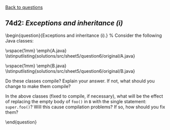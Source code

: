 [Back to questions](../README.md)

## 74d2: *Exceptions and inheritance (i)*

\begin{question}{Exceptions and inheritance (i).}
%
Consider the following Java classes:

\vspace{1mm}
\emph{A.java}
\lstinputlisting{solutions/src/sheet5/question6/original/A.java}

\vspace{1mm}
\emph{B.java}
\lstinputlisting{solutions/src/sheet5/question6/original/B.java}

Do these classes compile?  Explain your answer.  If not, what should you change to make them compile?

In the above classes (fixed to compile, if necessary), what will be the effect of replacing the empty body of `foo()` in `B` with the single
statement: `super.foo()`?  Will this cause compilation problems?  If so, how should you fix them?

\end{question}
